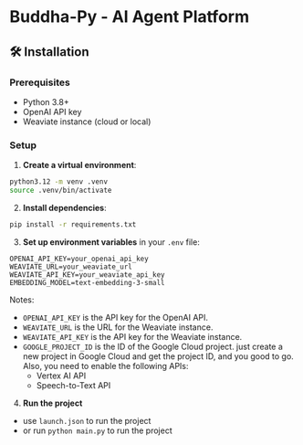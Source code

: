 # Buddha-Py - AI Agent Platform

## 🛠️ Installation

### Prerequisites
- Python 3.8+
- OpenAI API key
- Weaviate instance (cloud or local)

### Setup

1. **Create a virtual environment**:
```bash
python3.12 -m venv .venv
source .venv/bin/activate
```

2. **Install dependencies**:
```bash
pip install -r requirements.txt
```

3. **Set up environment variables** in your `.env` file:
```env
OPENAI_API_KEY=your_openai_api_key
WEAVIATE_URL=your_weaviate_url
WEAVIATE_API_KEY=your_weaviate_api_key
EMBEDDING_MODEL=text-embedding-3-small

```
Notes:
- `OPENAI_API_KEY` is the API key for the OpenAI API.
- `WEAVIATE_URL` is the URL for the Weaviate instance.
- `WEAVIATE_API_KEY` is the API key for the Weaviate instance.
- `GOOGLE_PROJECT_ID` is the ID of the Google Cloud project. just create a new project in Google Cloud and get the project ID, and you good to go. Also, you need to enable the following APIs:
    - Vertex AI API
    - Speech-to-Text API


4. **Run the project**
- use `launch.json` to run the project
- or run `python main.py` to run the project
